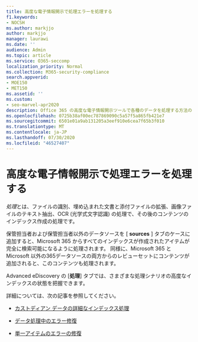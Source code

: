 ```yaml
---
title: 高度な電子情報開示で処理エラーを処理する
f1.keywords:
- NOCSH
ms.author: markjjo
author: markjjo
manager: laurawi
ms.date: ''
audience: Admin
ms.topic: article
ms.service: O365-seccomp
localization_priority: Normal
ms.collection: M365-security-compliance
search.appverid:
- MOE150
- MET150
ms.assetid: ''
ms.custom:
- seo-marvel-apr2020
description: Office 365 の高度な電子情報開示ツールで各種のデータを処理する方法の概要を確認します。
ms.openlocfilehash: 0725b38af00ec787869090c5a57f5a865fb421e7
ms.sourcegitcommit: 6501e01a9ab131205a3eef910e6cea7f65b3f010
ms.translationtype: MT
ms.contentlocale: ja-JP
ms.lasthandoff: 07/30/2020
ms.locfileid: "46527407"
---
```

# <a name="work-with-processing-errors-in-advanced-ediscovery"></a>高度な電子情報開示で処理エラーを処理する

*処理*とは、ファイルの識別、埋め込まれた文書と添付ファイルの拡張、画像ファイルのテキスト抽出、OCR (光学式文字認識) の処理で、その後のコンテンツのインデックス作成の処理です。  

保管担当者および保管担当者以外のデータソースを [ **sources** ] タブのケースに追加すると、Microsoft 365 からすべてのインデックスが作成されたアイテムが完全に検索可能になるように処理されます。 同様に、Microsoft 365 と Microsoft 以外の365データソースの両方からのレビューセットにコンテンツが追加されると、このコンテンツも処理されます。

Advanced eDiscovery の [**処理**] タブでは、さまざまな処理シナリオの高度なインデックスの状態を把握できます。

詳細については、次の記事を参照してください。

- [カストディアン データの詳細なインデックス処理](indexing-custodian-data.md)

- [データ処理中のエラー修復](error-remediation.md)

- [単一アイテムのエラーの修復](single-item-error-remediation.md)
